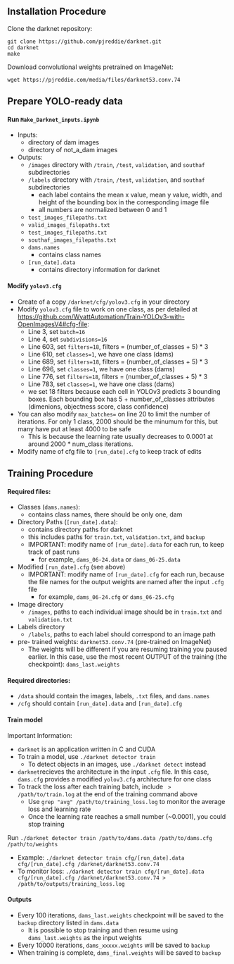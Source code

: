 ## Installation Procedure

Clone the darknet repository:

```
git clone https://github.com/pjreddie/darknet.git
cd darknet
make
```

Download convolutional weights pretrained on ImageNet:

```
wget https://pjreddie.com/media/files/darknet53.conv.74
```

## Prepare YOLO-ready data

#### Run `Make_Darknet_inputs.ipynb`
+ Inputs:
    + directory of dam images
    + directory of not_a_dam images
+ Outputs:
    + `/images` directory with `/train`, `/test`, `validation`, and `southaf` subdirectories
    + `/labels` directory with `/train`, `/test`, `validation`, and `southaf` subdirectories
        + each label contains the mean x value, mean y value, width, and height of the bounding box in the corresponding image file
        + all numbers are normalized between 0 and 1
    + `test_images_filepaths.txt`
    + `valid_images_filepaths.txt`
    + `test_images_filepaths.txt`
    + `southaf_images_filepaths.txt`
    + `dams.names`
        + contains class names
    + `[run_date].data`
        + contains directory information for darknet
        
#### Modify `yolov3.cfg`

+ Create of a copy `/darknet/cfg/yolov3.cfg` in your directory
+ Modify `yolov3.cfg` file to work on one class, as per detailed at  https://github.com/WyattAutomation/Train-YOLOv3-with-OpenImagesV4#cfg-file:
    + Line 3, set `batch=16`
    + Line 4, set `subdivisions=16`
    + Line 603, set `filters=18`, filters = (number_of_classes + 5) * 3 
    + Line 610, set `classes=1`, we have one class (dams)
    + Line 689, set `filters=18`, filters = (number_of_classes + 5) * 3 
    + Line 696, set `classes=1`, we have one class (dams)
    + Line 776, set `filters=18`, filters = (number_of_classes + 5) * 3 
    + Line 783, set `classes=1`, we have one class (dams)
    + we set 18 filters because each cell in YOLOv3 predicts 3 bounding boxes. Each bounding box has 5 + number_of_classes attributes (dimenions, objectness score, class confidence)
+ You can also modify `max_batches=` on line 20 to limit the number of iterations. For only 1 class, 2000 should be the minumum for this, but many have put at least 4000 to be safe
    + This is because the learning rate usually decreases to 0.0001 at around 2000 * num_class iterations. 
+ Modify name of cfg file to `[run_date].cfg` to keep track of edits
        
## Training Procedure

#### Required files:
+ Classes (`dams.names`):
   + contains class names, there should be only one, dam
+ Directory Paths (`[run_date].data`):
   + contains directory paths for darknet
   + this includes paths for `train.txt`, `validation.txt`, and `backup`
   + IMPORTANT: modify name of `[run_date].data` for each run, to keep track of past runs
        + for example, `dams_06-24.data` or `dams_06-25.data`
+ Modified `[run_date].cfg` (see above)
    + IMPORTANT: modify name of `[run_date].cfg` for each run, because the file names for the output weights are named after the input `.cfg` file
        + for example, `dams_06-24.cfg` or `dams_06-25.cfg`
+ Image directory
   + `/images`, paths to each individual image should be in `train.txt` and `validation.txt`
+ Labels directory
   + `/labels`, paths to each label should correspond to an image path
+ pre- trained weights: `darknet53.conv.74` (pre-trained on ImageNet)
   + The weights will be different if you are resuming training you paused earlier. In this case, use the most recent OUTPUT of the training (the checkpoint): `dams_last.weights`
   
#### Required directories:
+ `/data` should contain the images, labels, `.txt` files, and `dams.names`
+ `/cfg` should contain `[run_date].data` and `[run_date].cfg`

#### Train model

Important Information:
+ `darknet` is an application written in C and CUDA
+ To train a model, use `./darknet detector train`
    + To detect objects in an images, use `./darknet detect` instead
+ `darknet`recieves the architecture in the input `.cfg` file. In this case, `dams.cfg` provides a modified `yolov3.cfg` architecture for one class 
+ To track the loss after each training batch, include ` > /path/to/train.log` at the end of the training command above
    + Use `grep "avg" /path/to/training_loss.log` to monitor the average loss and learning rate
    + Once the learning rate reaches a small number (~0.0001), you could stop training
    
Run `./darknet detector train /path/to/dams.data /path/to/dams.cfg /path/to/weights`
+ Example: `./darknet detector train cfg/[run_date].data cfg/[run_date].cfg /darknet/darknet53.conv.74`
+ To monitor loss: `./darknet detector train cfg/[run_date].data cfg/[run_date].cfg /darknet/darknet53.conv.74 > /path/to/outputs/training_loss.log`

#### Outputs
+ Every 100 iterations, `dams_last.weights` checkpoint will be saved to the `backup` directory listed in `dams.data`
    + It is possible to stop training and then resume using `dams_last.weights` as the input weights
+ Every 10000 iterations, `dams_xxxxx.weights` will be saved to `backup` 
+ When training is complete, `dams_final.weights` will be saved to `backup`
